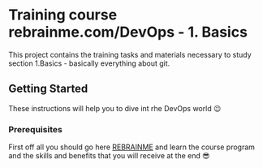 # Training course rebrainme.com/DevOps - 1. Basics

This project contains the training tasks and materials 
necessary to study section 1.Basics - basically 
everything about git.

## Getting Started

These instructions will help you to dive int rhe DevOps
world :wink: 

### Prerequisites

First off all you should go here [REBRAINME](https://rebrainme.com/devops/)
and learn the course program and the skills and benefits 
that you will receive at the end :sunglasses:
